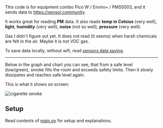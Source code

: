 This code is for equipment combo Pico W / Enviro+ / PMS5003, and it sends data 
to https://sensor.community.

It works great for reading **PM** data. It also reads **temp in Celsius** (very well), 
**light**, **humidity** (very well), **noise** (not so well), **pressure** (very well).

Gas I didn't figure out yet. It does not read (it seems) when harsh
chemicals are felt in the air. Maybe it is not VOC gas.

To save data locally, without wifi, read [sensors data saving](../sensorsave/README.md).

----

Below in the graph and chart you can see, that from a safe level (low/green), 
smoke fills the room and exceeds safety limits. Then it slowly dissipates and 
reaches safe level again.

This is what it shows on screen:

![cigarette smoke](../../doc/cigarette%20smoke.jpeg)


Setup
-----
Read contents of [main.py](main.py) for setup and explanations.



